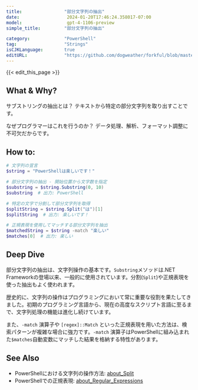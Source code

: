 ```yaml
---
title:                "部分文字列の抽出"
date:                  2024-01-20T17:46:24.358017-07:00
model:                 gpt-4-1106-preview
simple_title:         "部分文字列の抽出"

category:             "PowerShell"
tag:                  "Strings"
isCJKLanguage:        true
editURL:              "https://github.com/dogweather/forkful/blob/master/content/ja/powershell/extracting-substrings.md"
---
```


{{< edit_this_page >}}

## What & Why?
サブストリングの抽出とは？
テキストから特定の部分文字列を取り出すことです。

なぜプログラマーはこれを行うのか？
データ処理、解析、フォーマット調整に不可欠だからです。

## How to:
```PowerShell
# 文字列の宣言
$string = "PowerShellは楽しいです！"

# 部分文字列の抽出 - 開始位置から文字数を指定
$substring = $string.Substring(0, 10)
$substring  # 出力: PowerShell

# 特定の文字で分割して部分文字列を取得
$splitString = $string.Split("は")[1]
$splitString  # 出力: 楽しいです！

# 正規表現を使用してマッチする部分文字列を抽出
$matchedString = $string -match "楽しい"
$matches[0]  # 出力: 楽しい
```

## Deep Dive
部分文字列の抽出は、文字列操作の基本です。`Substring`メソッドは.NET Frameworkの登場以来、一般的に使用されています。分割(`Split`)や正規表現を使った抽出もよく使われます。

歴史的に、文字列の操作はプログラミングにおいて常に重要な役割を果たしてきました。初期のプログラミング言語から、現在の高度なスクリプト言語に至るまで、文字列処理の機能は進化し続けています。

また、`-match` 演算子や `[regex]::Match` といった正規表現を用いた方法は、検索パターンが複雑な場合に強力です。`-match` 演算子はPowerShellに組み込まれた`$matches`自動変数にマッチした結果を格納する特性があります。

## See Also
- PowerShellにおける文字列の操作方法: [about_Split](https://docs.microsoft.com/powershell/module/microsoft.powershell.core/about/about_split)
- PowerShellでの正規表現: [about_Regular_Expressions](https://docs.microsoft.com/powershell/module/microsoft.powershell.core/about/about_regular_expressions)
